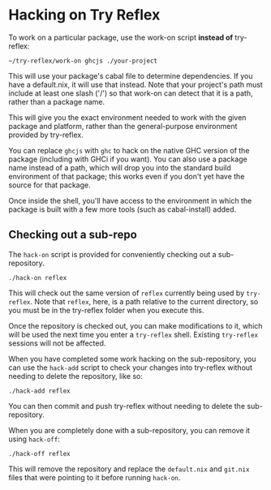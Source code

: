 Hacking on Try Reflex
=====================

To work on a particular package, use the work-on script **instead of** try-reflex:

```
~/try-reflex/work-on ghcjs ./your-project
```

This will use your package's cabal file to determine dependencies.  If you have a default.nix, it will use that instead.  Note that your project's path must include at least one slash ('/') so that work-on can detect that it is a path, rather than a package name.

This will give you the exact environment needed to work with the given package and platform, rather than the general-purpose environment provided by try-reflex.

You can replace `ghcjs` with `ghc` to hack on the native GHC version of the package (including with GHCi if you want).  You can also use a package name instead of a path, which will drop you into the standard build environment of that package; this works even if you don't yet have the source for that package.

Once inside the shell, you'll have access to the environment in which the package is built with a few more tools (such as cabal-install) added.

Checking out a sub-repo
-----------------------

The `hack-on` script is provided for conveniently checking out a sub-repository.

```
./hack-on reflex
```

This will check out the same version of `reflex` currently being used by `try-reflex`.  Note that `reflex`, here, is a path relative to the current directory, so you must be in the try-reflex folder when you execute this.

Once the repository is checked out, you can make modifications to it, which will be used the next time you enter a `try-reflex` shell.  Existing `try-reflex` sessions will not be affected.

When you have completed some work hacking on the sub-repository, you can use the `hack-add` script to check your changes into try-reflex without needing to delete the repository, like so:

```
./hack-add reflex
```

You can then commit and push try-reflex without needing to delete the sub-repository.

When you are completely done with a sub-repository, you can remove it using `hack-off`:

```
./hack-off reflex
```

This will remove the repository and replace the `default.nix` and `git.nix` files that were pointing to it before running `hack-on`.
